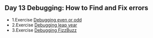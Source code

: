 ## Day 13 Debugging: How to Find and Fix errors

- 1.Exercise [Debugging even or odd](https://replit.com/@supercodr/debugging-even-or-odd#main.py)
- 2.Exercise [Debugging leap year](https://replit.com/@supercodr/debugging-leap-year#main.py)
- 3.Exercise [Debugging FizzBuzz](https://replit.com/@supercodr/debugging-fizzbuzz#main.py)